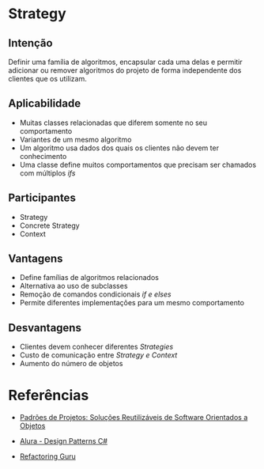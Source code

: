 # Strategy

## Intenção

Definir uma família de algoritmos, encapsular cada uma delas e permitir adicionar ou remover algoritmos do projeto de forma independente dos clientes que os utilizam.

## Aplicabilidade

- Muitas classes relacionadas que diferem somente no seu comportamento
- Variantes de um mesmo algoritmo
- Um algoritmo usa dados dos quais os clientes não devem ter conhecimento
- Uma classe define muitos comportamentos que precisam ser chamados com múltiplos _ifs_

## Participantes

- Strategy
- Concrete Strategy
- Context

## Vantagens

- Define famílias de algoritmos relacionados
- Alternativa ao uso de subclasses
- Remoção de comandos condicionais _if e elses_
- Permite diferentes implementações para um mesmo comportamento

## Desvantagens

- Clientes devem conhecer diferentes _Strategies_
- Custo de comunicação entre _Strategy e Context_
- Aumento do número de objetos

# Referências

- [Padrões de Projetos: Soluções Reutilizáveis de Software Orientados a Objetos](https://www.amazon.com.br/Padr%C3%B5es-Projetos-Solu%C3%A7%C3%B5es-Reutiliz%C3%A1veis-Orientados/dp/8573076100)

- [Alura - Design Patterns C# ](https://cursos.alura.com.br/course/design-patterns-dotnet)

- [Refactoring Guru](https://refactoring.guru/pt-br/design-patterns/factory-method)
